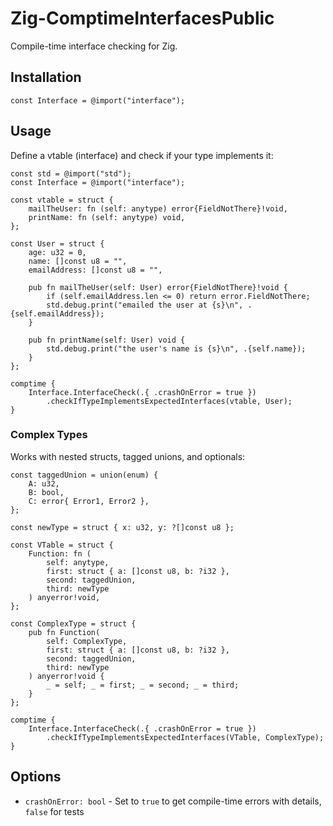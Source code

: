 # Zig-ComptimeInterfacesPublic

Compile-time interface checking for Zig.

## Installation

```zig
const Interface = @import("interface");
```

## Usage

Define a vtable (interface) and check if your type implements it:

```zig
const std = @import("std");
const Interface = @import("interface");

const vtable = struct {
    mailTheUser: fn (self: anytype) error{FieldNotThere}!void,
    printName: fn (self: anytype) void,
};

const User = struct {
    age: u32 = 0,
    name: []const u8 = "",
    emailAddress: []const u8 = "",
    
    pub fn mailTheUser(self: User) error{FieldNotThere}!void {
        if (self.emailAddress.len <= 0) return error.FieldNotThere;
        std.debug.print("emailed the user at {s}\n", .{self.emailAddress});
    }
    
    pub fn printName(self: User) void {
        std.debug.print("the user's name is {s}\n", .{self.name});
    }
};

comptime {
    Interface.InterfaceCheck(.{ .crashOnError = true })
        .checkIfTypeImplementsExpectedInterfaces(vtable, User);
}
```

### Complex Types

Works with nested structs, tagged unions, and optionals:

```zig
const taggedUnion = union(enum) {
    A: u32,
    B: bool,
    C: error{ Error1, Error2 },
};

const newType = struct { x: u32, y: ?[]const u8 };

const VTable = struct {
    Function: fn (
        self: anytype,
        first: struct { a: []const u8, b: ?i32 },
        second: taggedUnion,
        third: newType
    ) anyerror!void,
};

const ComplexType = struct {
    pub fn Function(
        self: ComplexType,
        first: struct { a: []const u8, b: ?i32 },
        second: taggedUnion,
        third: newType
    ) anyerror!void {
        _ = self; _ = first; _ = second; _ = third;
    }
};

comptime {
    Interface.InterfaceCheck(.{ .crashOnError = true })
        .checkIfTypeImplementsExpectedInterfaces(VTable, ComplexType);
}
```

## Options

- `crashOnError: bool` - Set to `true` to get compile-time errors with details, `false` for tests
